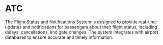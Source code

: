 # ATC
The Flight Status and Notifications System is designed to provide real-time updates and notifications for passengers about their flight status, including delays, cancellations, and gate changes. The system integrates with airport databases to ensure accurate and timely information.
